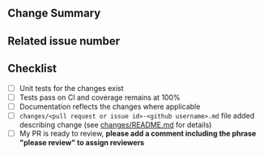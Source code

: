 <!-- Thank you for your contribution! -->
<!-- Unless your change is trivial, please create an issue to discuss the change before creating a PR -->
<!-- See https://pydantic-docs.helpmanual.io/contributing/ for help on Contributing -->
<!-- PLEASE DO **NOT** put issue ids in the PR title! Instead, add a descriptive title and put ids in the body -->

## Change Summary

<!-- Please give a short summary of the changes. -->

## Related issue number

<!-- Are there any issues opened that will be resolved by merging this change? -->
<!-- WARNING: please use "fix #123" style references so the issue is closed when this PR is merged. -->

## Checklist

* [ ] Unit tests for the changes exist
* [ ] Tests pass on CI and coverage remains at 100%
* [ ] Documentation reflects the changes where applicable
* [ ] `changes/<pull request or issue id>-<github username>.md` file added describing change
  (see [changes/README.md](https://github.com/pydantic/pydantic/blob/main/changes/README.md) for details)
* [ ] My PR is ready to review, **please add a comment including the phrase "please review" to assign reviewers**
